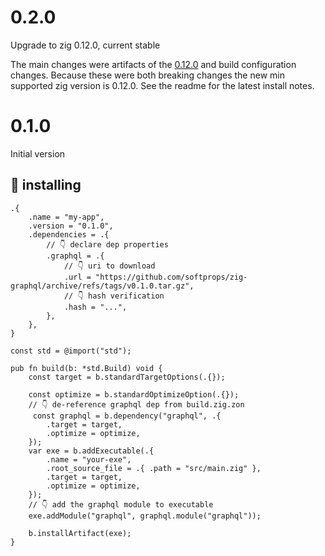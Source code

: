 # 0.2.0

Upgrade to zig 0.12.0, current stable

The main changes were artifacts of the [0.12.0](https://ziglang.org/download/0.12.0/release-notes.html) and build configuration changes. Because these were both breaking changes the new min supported zig version is 0.12.0. See the readme for the latest install notes.

# 0.1.0

Initial version

## 📼 installing

```zig
.{
    .name = "my-app",
    .version = "0.1.0",
    .dependencies = .{
        // 👇 declare dep properties
        .graphql = .{
            // 👇 uri to download
            .url = "https://github.com/softprops/zig-graphql/archive/refs/tags/v0.1.0.tar.gz",
            // 👇 hash verification
            .hash = "...",
        },
    },
}
```

```zig
const std = @import("std");

pub fn build(b: *std.Build) void {
    const target = b.standardTargetOptions(.{});

    const optimize = b.standardOptimizeOption(.{});
    // 👇 de-reference graphql dep from build.zig.zon
     const graphql = b.dependency("graphql", .{
        .target = target,
        .optimize = optimize,
    });
    var exe = b.addExecutable(.{
        .name = "your-exe",
        .root_source_file = .{ .path = "src/main.zig" },
        .target = target,
        .optimize = optimize,
    });
    // 👇 add the graphql module to executable
    exe.addModule("graphql", graphql.module("graphql"));

    b.installArtifact(exe);
}
```
